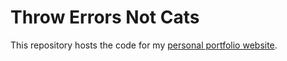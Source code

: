 # Throw Errors Not Cats

This repository hosts the code for my [personal portfolio website](https://www.throwerrorsnotcats.com).
